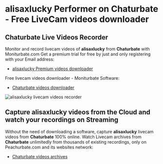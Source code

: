 # alisaxlucky Performer on Chaturbate - Free LiveCam videos downloader

## Chaturbate Live Videos Recorder

Monitor and record livecam videos of **alisaxlucky** from **Chaturbate** with Moniturbate.com
Get a premium trial for free by just and only registering with your Email address:
* [alisaxlucky Premium videos downloader](https://moniturbate.com/request-demo-licence-key.html)

Free livecam videos downloader - Moniturbate Software:
* [Chaturbate videos downloader](https://moniturbate.com/moniturbate-download-software.html)

![alisaxlucky livecam videos recorder](https://peachurnet.com/templates/moniturbate-software.png)


## Capture alisaxlucky videos from the Cloud and watch your recordings on Streaming

Without the need of downloading a software, capture **alisaxlucky** livecam videos from **Chaturbate** 100% online.
Watch Livecam archives from **Chaturbate** unlimitedly from thousands of existing recordings, only on Peachurbate.com and its websites network:
* [Chaturbate videos archives](https://peachurnet.com/)